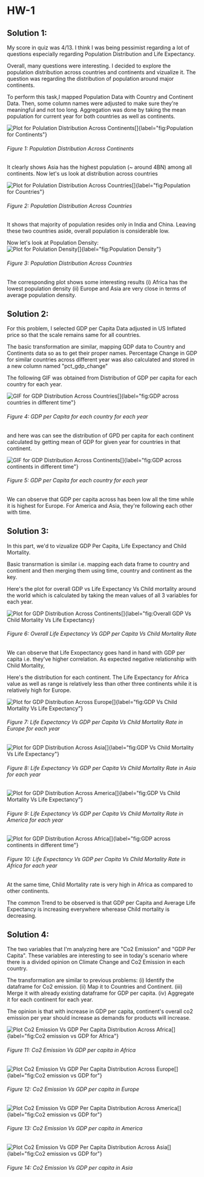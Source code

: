 # HW-1


## Solution 1:

My score in quiz was 4/13. I think I was being pessimist regarding a lot of questions especially regarding Population Distribution and Life Expectancy.

Overall, many questions were interesting. I decided to explore the population distribution across countries and continents and vizualize it. The question was regarding the distribution of population around major continents.

To perform this task,I mapped Population Data with Country and Continent Data. Then, some column names were adjusted to make sure they're meaningful and not too long.
Aggregation was done by taking the mean population for current year for both countries as well as continents.

![Plot for Polulation Distribution Across Continents[]{label="fig:Population for Continents"}](population_continent.png)
###### Figure 1: Population Distribution Across Continents

It clearly shows Asia has the highest population (~ around 4BN) among all continents. Now let's us look at distribution across countries

![Plot for Polulation Distribution Across Countries[]{label="fig:Population for Countries"}](population_countries.png)
###### Figure 2: Population Distribution Across Countries

It shows that majority of population resides only in India and China. Leaving these two countries aside, overall population is considerable low.

Now let's look at Population Density:
![Plot for Polulation Density[]{label="fig:Population Density"}](pop_density.png)
###### Figure 3: Population Distribution Across Countries

The corresponding plot shows some interesting results
(i) Africa has the lowest population density
(ii) Europe and Asia are very close in terms of average population density.


## Solution 2:

For this problem, I selected GDP per Capita Data adjusted in US Inflated price so that the scale remains same for all countries.

The basic transformation are similar, mapping GDP data to Country and Continents data so as to get their proper names.
Percentage Change in GDP for similar countries across different year was also calculated and stored in a new column named "pct_gdp_change"

The following GIF was obtained from Distribution of GDP per capita for each country for each year.


![GIF for GDP Distribution Across Countries[]{label="fig:GDP across countries in different time"}](Gdp_per_capita.gif)
###### Figure 4: GDP per Capita for each country for each year

and here was can see the distribution of GPD per capita for each continent calculated by getting mean of GDP for given year for countries in that continent.


![GIF for GDP Distribution Across Continents[]{label="fig:GDP across continents in different time"}](gdp_continents.png)
###### Figure 5: GDP per Capita for each country for each year

We can observe that GDP per capita across has been low all the time while it is highest for Europe.
For America and Asia, they're following each other with time.

## Solution 3:

In this part, we'd to vizualize GDP Per Capita, Life Expectancy and Child Mortality.

Basic transrmation is similar i.e. mapping each data frame to country and continent and then merging them using time, country and continent as the key.

Here's the plot for overall GDP vs Life Expectancy Vs Child mortality around the world which is calculated by taking the mean values of all 3 variables for each year.

![Plot for GDP Distribution Across Continents[]{label="fig:Overall GDP Vs Child Mortality Vs Life Expectancy}](overall_life_gdp.png)
###### Figure 6: Overall Life Expectancy Vs GDP per Capita Vs Child Mortality Rate

We can observe that Life Exopectancy goes hand in hand with GDP per capita i.e. they've higher correlation. As expected negative relationship with Child Mortality,

Here's the distribution for each continent. 
The Life Expectancy for Africa value as well as range is relatively less than other three continents while it is relatively high for Europe.

![Plot for GDP Distribution Across Europe[]{label="fig:GDP Vs Child Mortality Vs Life Expectancy"}](europe_life_gdp.png)
###### Figure 7: Life Expectancy Vs GDP per Capita Vs Child Mortality Rate in Europe for each year


![Plot for GDP Distribution Across Asia[]{label="fig:GDP Vs Child Mortality Vs Life Expectancy"}](asia_life_gdp.png)
###### Figure 8: Life Expectancy Vs GDP per Capita Vs Child Mortality Rate in Asia for each year


![Plot for GDP Distribution Across America[]{label="fig:GDP Vs Child Mortality Vs Life Expectancy"}](america_life_gdp.png)
###### Figure 9: Life Expectancy Vs GDP per Capita Vs Child Mortality Rate in America for each year


![Plot for GDP Distribution Across Africa[]{label="fig:GDP across continents in different time"}](africa_gdp_life.png)
###### Figure 10: Life Expectancy Vs GDP per Capita Vs Child Mortality Rate in Africa for each year

At the same time, Child Mortality rate is very high in Africa as compared to other continents.

The common Trend to be observed is that GDP per Capita and Average Life Expectancy is increasing everywhere wherease Child mortality is decreasing. 


## Solution 4:

The two variables that I'm analyzing here are "Co2 Emission" and "GDP Per Capita". These variables are interesting to see in today's scenario where there is a divided opinion on Climate Change and Co2 Emission in each country.

The transformation are similar to previous problems:
(i) Identify the dataframe for Co2 emission.
(ii) Map it to Countries and Continent.
(iii) Merge it with already existing dataframe for GDP per capita.
(iv) Aggregate it for each continent for each year.

The opinion is that with increase in GDP per capita, continent's overall co2 emission per year should increase as demands for products will increase.


![Plot Co2 Emission Vs GDP Per Capita Distribution Across Africa[]{label="fig:Co2 emission vs GDP for Africa"}](africa_c02.png)
###### Figure 11: Co2 Emission Vs GDP per capita in Africa

![Plot Co2 Emission Vs GDP Per Capita Distribution Across Europe[]{label="fig:Co2 emission vs GDP for"}](europe_c02.png)
###### Figure 12: Co2 Emission Vs GDP per capita in Europe

![Plot Co2 Emission Vs GDP Per Capita Distribution Across America[]{label="fig:Co2 emission vs GDP for"}](america_co2.png)
###### Figure 13: Co2 Emission Vs GDP per capita in America

![Plot Co2 Emission Vs GDP Per Capita Distribution Across Asia[]{label="fig:Co2 emission vs GDP for"}](asia_co2.png)
###### Figure 14: Co2 Emission Vs GDP per capita in Asia

